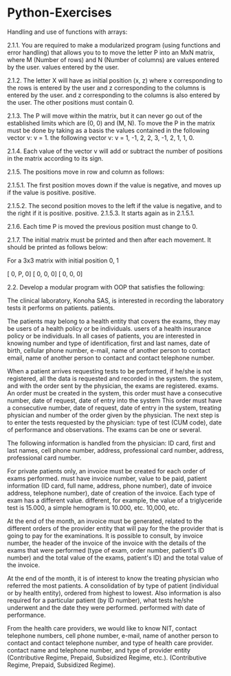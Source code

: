 # Python-Exercises
Handling and use of functions with arrays:

2.1.1. You are required to make a modularized program (using functions and error handling) that allows you to
to move the letter P into an MxN matrix, where M (Number of rows) and N (Number of columns) are values entered by the user.
values entered by the user.

2.1.2. The letter X will have as initial position (x, z) where x corresponding to the rows is entered by the user and z corresponding to the columns is entered by the user.
and z corresponding to the columns is also entered by the user. The other positions must
contain 0.

2.1.3. The P will move within the matrix, but it can never go out of the established limits which are (0, 0) and
(M, N). To move the P in the matrix must be done by taking as a basis the values contained in the following vector v: v = 1.
the following vector v: v = 1, -1, 2, 2, 3, -1, 2, 1, 1, 0.

2.1.4. Each value of the vector v will add or subtract the number of positions in the matrix according to its sign.

2.1.5. The positions move in row and column as follows:

2.1.5.1. The first position moves down if the value is negative, and moves up if the value is positive.
positive.

2.1.5.2. The second position moves to the left if the value is negative, and to the right if it is positive.
positive.
2.1.5.3. It starts again as in 2.1.5.1.

2.1.6. Each time P is moved the previous position must change to 0.

2.1.7. The initial matrix must be printed and then after each movement. It should be printed as follows
below:

For a 3x3 matrix with initial position 0, 1

[ 0, P, 0]
[ 0, 0, 0]
[ 0, 0, 0]

2.2. Develop a modular program with OOP that satisfies the following:

The clinical laboratory, Konoha SAS, is interested in recording the laboratory tests it performs on patients.
patients.

The patients may belong to a health entity that covers the exams, they may be users of a health policy or be individuals.
users of a health insurance policy or be individuals. In all cases of patients, you are interested in knowing
number and type of identification, first and last names, date of birth, cellular phone number, e-mail, name of another person to contact
email, name of another person to contact and contact telephone number.

When a patient arrives requesting tests to be performed, if he/she is not registered, all the data is requested and recorded in the system.
the system, and with the order sent by the physician, the exams are registered.
exams. An order must be created in the system, this order must have a consecutive number, date of request, date of entry into the system
This order must have a consecutive number, date of request, date of entry in the system, treating physician and number of the order given by the physician.
The next step is to enter the tests requested by the physician: type of test (CUM code), date of performance and observations.
The exams can be one or several.

The following information is handled from the physician: ID card, first and last names, cell phone number, address, professional card number,
address, professional card number.

For private patients only, an invoice must be created for each order of exams performed.
must have invoice number, value to be paid, patient information (ID card, full name, address, phone number), date of invoice
address, telephone number), date of creation of the invoice. Each type of exam has a different value.
different, for example, the value of a triglyceride test is 15.000, a simple hemogram is 10.000, etc.
10,000, etc.

At the end of the month, an invoice must be generated, related to the different orders of the provider entity that will pay for the
the provider that is going to pay for the examinations. It is possible to consult, by invoice number, the header of the invoice
of the invoice with the details of the exams that were performed (type of exam, order number, patient's ID number) and the total value of the exams,
patient's ID) and the total value of the invoice.

At the end of the month, it is of interest to know the treating physician who referred the most patients. A consolidation of
by type of patient (individual or by health entity), ordered from highest to lowest. Also
information is also required for a particular patient (by ID number), what tests he/she underwent and the date they were performed.
performed with date of performance.

From the health care providers, we would like to know NIT, contact telephone numbers, cell phone number, e-mail, name of another person to contact and contact telephone number, and type of health care provider.
contact name and telephone number, and type of provider entity (Contributive Regime, Prepaid, Subsidized Regime, etc.).
(Contributive Regime, Prepaid, Subsidized Regime).
